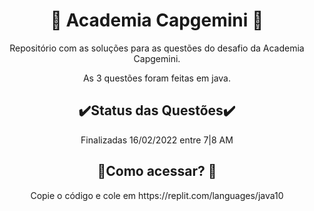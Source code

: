 <h1 align="center">🌄 Academia Capgemini 🌄</h1>
<p align="center">Repositório com as soluções para as questões do desafio da Academia Capgemini.</p>
<p align="center">As 3 questões foram feitas em java.</p>
<h2 align="center">✔️Status das Questões✔️</h2>
<p align="center">Finalizadas 16/02/2022 entre 7|8 AM</p>
<h2 align="center">📃Como acessar? 📃</h2>
<p align="center">Copie o código e cole em https://replit.com/languages/java10</p>
